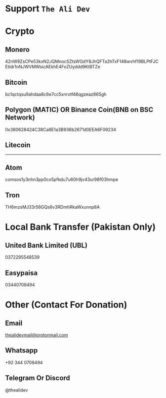 # Support `The Ali Dev`
# Crypto
## Monero
42nW9ZsCPe53kxN2JQMnocSZtsWGdY8JhQFTa2hTxF148wvhf19BLPtFJCEtidr1nNJWVMWsicAEkhE4FoZUyddd9KtBTZe
## Bitcoin
bc1qctqsu9ahdaa8c6e7cc5xnrxtf48qgzeaz865gh
## Polygon (MATIC) OR Binance Coin(BNB on BSC Network)
0x380628424C38Ca6E1a3B936b2671d0EEA6F09234
## Litecoin
----
## Atom
comsos1y3nhn3pp0cx5pfkdu7u60h9jv43ur98f03hmpe
## Tron
TH6mzsMJ33r56GQs6v3RDmhRkaWxunnp8A
# Local Bank Transfer (Pakistan Only)
## United Bank Limited (UBL)
0372295548539
## Easypaisa
03440708494
# Other (Contact For Donation)
## Email
thealidevmail@protonmail.com
## Whatsapp
+92 344 0708494
## Telegram Or Discord
@thealidev
